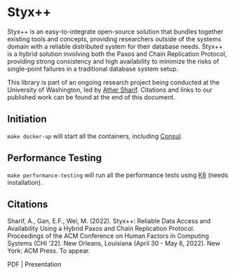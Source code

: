 # Styx++

Styx++ is an easy-to-integrate open-source solution that bundles together existing tools and concepts, providing researchers outside of the systems domain with a reliable distributed system for their database needs. Styx++ is a hybrid solution involving both the Paxos and Chain Replication Protocol, providing strong consistency and high availability to minimize the risks of single-point failures in a traditional database system setup.

This library is part of an ongoing research project being conducted at the University of Washington, led by [Ather Sharif](https://athersharif.me). Citations and links to our published work can be found at the end of this document.

## Initiation

```make docker-up``` will start all the containers, including [Consul](https://www.consul.io/).

## Performance Testing

```make performance-testing``` will run all the performance tests using [K6](https://k6.io/) (needs installation). 

## Citations

Sharif, A., Gan, E.F., Wei, M. (2022). Styx++: Reliable Data Access and Availability Using a Hybrid Paxos and Chain Replication Protocol. Proceedings of the ACM Conference on Human Factors in Computing Systems (CHI '22). New Orleans, Louisiana (April 30 - May 6, 2022). New York: ACM Press. To appear.

PDF | Presentation
